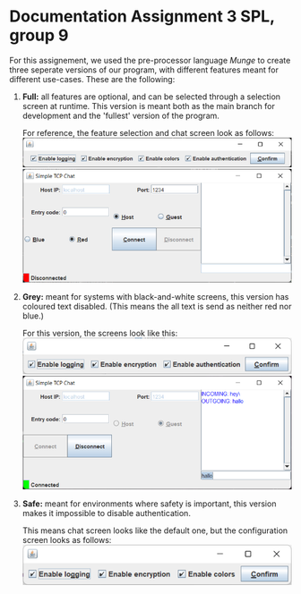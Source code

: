 # Documentation Assignment 3 SPL, group 9

For this assignement, we used the pre-processor language *Munge* to create three seperate versions of our program, with different features meant for different use-cases. These are the following:

1) **Full:** all features are optional, and can be selected through a selection screen at runtime. This version is meant both as the main branch for development and the 'fullest' version of the program.

    For reference, the feature selection and chat screen look as follows:
    ![](./Screenshots/2022-09-26-02-22-26.png)
    ![](./Screenshots/2022-09-26-02-22-57.png)


2) **Grey:** meant for systems with black-and-white screens, this version has coloured text disabled. (This means the all text is send as neither red nor blue.)
   
   For this version, the screens look like this:
   ![](./Screenshots/2022-09-26-02-27-37.png)
   ![](./Screenshots/![](2022-09-26-02-24-39.png).png)
   
3) **Safe:** meant for environments where safety is important, this version makes it impossible to disable authentication.

    This means chat screen looks like the default one, but the configuration screen looks as follows:
    ![](./Screenshots/2022-09-26-02-29-11.png)

